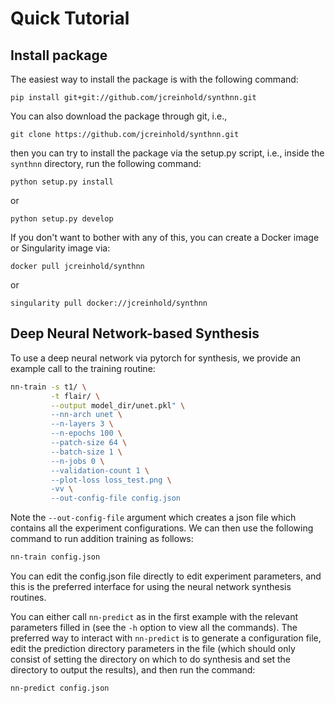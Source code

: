 # Quick Tutorial

## Install package

The easiest way to install the package is with the following command:

    pip install git+git://github.com/jcreinhold/synthnn.git
    
You can also download the package through git, i.e.,

    git clone https://github.com/jcreinhold/synthnn.git

then you can try to install the package via the setup.py script, i.e.,
inside the `synthnn` directory, run the following command:

    python setup.py install

or 

    python setup.py develop
    
If you don't want to bother with any of this, you can create a Docker image or Singularity image via:

    docker pull jcreinhold/synthnn

or 

    singularity pull docker://jcreinhold/synthnn


## Deep Neural Network-based Synthesis

To use a deep neural network via pytorch for synthesis, we provide an example call to the training routine:

```bash
nn-train -s t1/ \
         -t flair/ \
         --output model_dir/unet.pkl" \
         --nn-arch unet \
         --n-layers 3 \
         --n-epochs 100 \
         --patch-size 64 \
         --batch-size 1 \
         --n-jobs 0 \
         --validation-count 1 \
         --plot-loss loss_test.png \
         -vv \
         --out-config-file config.json 
``` 

Note the `--out-config-file` argument which creates a json file which contains all the experiment configurations.
We can then use the following command to run addition training as follows:

```bash
nn-train config.json
```

You can edit the config.json file directly to edit experiment parameters, and this is the preferred interface for using
the neural network synthesis routines.

You can either call `nn-predict` as in the first example with the relevant parameters filled in (see the `-h` option to 
view all the commands). The preferred way to interact with `nn-predict` is to generate a configuration file, edit
the prediction directory parameters in the file (which should only consist of setting the directory on which to do synthesis
and set the directory to output the results), and then run the command:

```bash
nn-predict config.json
```
